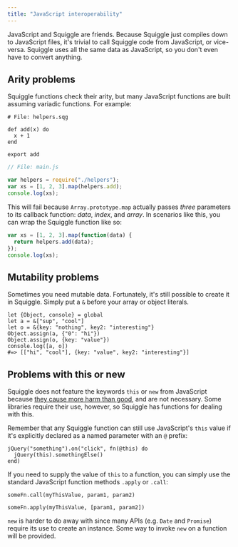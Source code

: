 ```yaml
---
title: "JavaScript interoperability"
---
```


JavaScript and Squiggle are friends. Because Squiggle just compiles down to JavaScript files, it's trivial to call Squiggle code from JavaScript, or vice- versa. Squiggle uses all the same data as JavaScript, so you don't even have to convert anything.

## Arity problems

Squiggle functions check their arity, but many JavaScript functions are built assuming variadic functions. For example:

```squiggle
# File: helpers.sqg

def add(x) do
  x + 1
end

export add
```

```javascript
// File: main.js

var helpers = require("./helpers");
var xs = [1, 2, 3].map(helpers.add);
console.log(xs);
```

This will fail because `Array.prototype.map` actually passes *three* parameters to its callback function: *data*, *index*, and *array*. In scenarios like this, you can wrap the Squiggle function like so:

```javascript
var xs = [1, 2, 3].map(function(data) {
  return helpers.add(data);
});
console.log(xs);
```

## Mutability problems

Sometimes you need mutable data. Fortunately, it's still possible to create it in Squiggle. Simply put a `&` before your array or object literals.

```squiggle
let {Object, console} = global
let a = &["sup", "cool"]
let o = &{key: "nothing", key2: "interesting"}
Object.assign(a, {"0": "hi"})
Object.assign(o, {key: "value"})
console.log([a, o])
#=> [["hi", "cool"], {key: "value", key2: "interesting"}]
```

## Problems with this or new

Squiggle does not feature the keywords `this` or `new` from JavaScript because [they cause more harm than good][1], and are not necessary. Some libraries require their use, however, so Squiggle has functions for dealing with this.

Remember that any Squiggle function can still use JavaScript's `this` value if it's explicitly declared as a named parameter with an `@` prefix:

```squiggle
jQuery("something").on("click", fn(@this) do
  jQuery(this).somethingElse()
end)
```

If you need to supply the value of `this` to a function, you can simply use the
standard JavaScript function methods `.apply` or `.call`:

```squiggle
someFn.call(myThisValue, param1, param2)

someFn.apply(myThisValue, [param1, param2])
```

`new` is harder to do away with since many APIs (e.g. `Date` and `Promise`)
require its use to create an instance. Some way to invoke `new` on a function will be provided.

[1]: https://medium.com/@wavebeem/javascript-gotchas-with-this-and-new-dfb65e387ef#.a3hi57kxr
